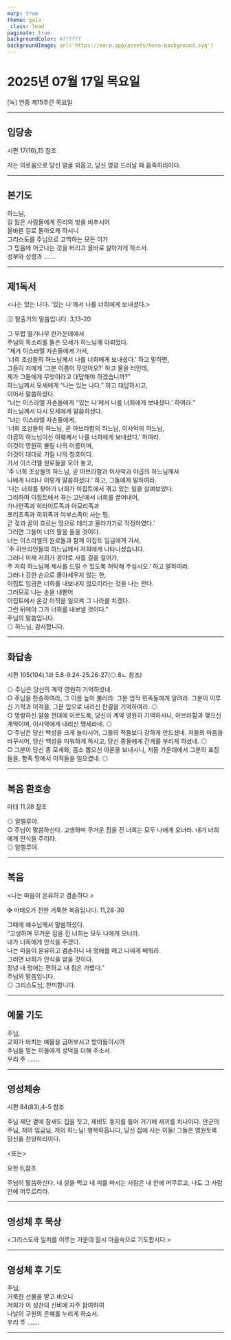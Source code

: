 ```yaml
---
marp: true
theme: gaia
_class: lead
paginate: true
backgroundColor: #ffffff
backgroundImage: url('https://marp.app/assets/hero-background.svg')
---
```


# 2025년 07월 17일 목요일

[녹] 연중 제15주간 목요일  




---

## 입당송

시편 17(16),15 참조

저는 의로움으로 당신 얼굴 뵈옵고, 당신 영광 드러날 때 흡족하리이다.  
  


---

## 본기도

하느님,  
길 잃은 사람들에게 진리의 빛을 비추시어  
올바른 길로 돌아오게 하시니  
그리스도를 주님으로 고백하는 모든 이가  
그 믿음에 어긋나는 것을 버리고 올바로 살아가게 하소서.  
성부와 성령과 …….  
  


---

## 제1독서

<나는 있는 나다. ‘있는 나’께서 나를 너희에게 보내셨다.>

▥ 탈출기의 말씀입니다. 3,13-20

그 무렵 떨기나무 한가운데에서  
주님의 목소리를 들은 모세가 하느님께 아뢰었다.  
“제가 이스라엘 자손들에게 가서,  
‘너희 조상들의 하느님께서 나를 너희에게 보내셨다.’ 하고 말하면,  
그들이 저에게 ‘그분 이름이 무엇이오?’ 하고 물을 터인데,  
제가 그들에게 무엇이라고 대답해야 하겠습니까?”  
하느님께서 모세에게 “나는 있는 나다.” 하고 대답하시고,  
이어서 말씀하셨다.  
“너는 이스라엘 자손들에게 ‘′있는 나′께서 나를 너희에게 보내셨다.’ 하여라.”  
하느님께서 다시 모세에게 말씀하셨다.  
“너는 이스라엘 자손들에게,  
‘너희 조상들의 하느님, 곧 아브라함의 하느님, 이사악의 하느님,  
야곱의 하느님이신 야훼께서 나를 너희에게 보내셨다.’ 하여라.  
이것이 영원히 불릴 나의 이름이며,  
이것이 대대로 기릴 나의 칭호이다.  
가서 이스라엘 원로들을 모아 놓고,  
‘주 너희 조상들의 하느님, 곧 아브라함과 이사악과 야곱의 하느님께서  
나에게 나타나 이렇게 말씀하셨다.’ 하고, 그들에게 말하여라.  
‘나는 너희를 찾아가 너희가 이집트에서 겪고 있는 일을 살펴보았다.  
그리하여 이집트에서 겪는 고난에서 너희를 끌어내어,  
가나안족과 히타이트족과 아모리족과  
프리즈족과 히위족과 여부스족이 사는 땅,  
곧 젖과 꿀이 흐르는 땅으로 데리고 올라가기로 작정하였다.’  
그러면 그들이 너의 말을 들을 것이다.  
너는 이스라엘의 원로들과 함께 이집트 임금에게 가서,  
‘주 히브리인들의 하느님께서 저희에게 나타나셨습니다.  
그러니 이제 저희가 광야로 사흘 길을 걸어가,  
주 저희 하느님께 제사를 드릴 수 있도록 허락해 주십시오.’ 하고 말하여라.  
그러나 강한 손으로 몰아세우지 않는 한,  
이집트 임금은 너희를 내보내지 않으리라는 것을 나는 안다.  
그러므로 나는 손을 내뻗어  
이집트에서 온갖 이적을 일으켜 그 나라를 치겠다.  
그런 뒤에야 그가 너희를 내보낼 것이다.”  
주님의 말씀입니다.  
◎ 하느님, 감사합니다.  
  


---

## 화답송

시편 105(104),1과 5.8-9.24-25.26-27(◎ 8ㄴ 참조)

◎ 주님은 당신의 계약 영원히 기억하셨네.  
○ 주님을 찬송하여라, 그 이름 높이 불러라. 그분 업적 민족들에게 알려라. 그분이 이루신 기적과 이적을, 그분 입으로 내리신 판결을 기억하여라. ◎  
○ 명령하신 말씀 천대에 이르도록, 당신의 계약 영원히 기억하시니, 아브라함과 맺으신 계약이며, 이사악에게 내리신 맹세라네. ◎  
○ 주님은 당신 백성을 크게 늘리시어, 그들의 적들보다 강하게 만드셨네. 저들의 마음을 바꾸시어, 당신 백성을 미워하게 하시고, 당신 종들에게 간계를 부리게 하셨네. ◎  
○ 그분이 당신 종 모세와, 몸소 뽑으신 아론을 보내시니, 저들 가운데에서 그분의 표징들을, 함족 땅에서 이적들을 일으켰네. ◎  
  


---

## 복음 환호송

마태 11,28 참조

◎ 알렐루야.  
○ 주님이 말씀하신다. 고생하며 무거운 짐을 진 너희는 모두 나에게 오너라. 내가 너희에게 안식을 주리라.  
◎ 알렐루야.  
  


---

## 복음

<나는 마음이 온유하고 겸손하다.>

✠ 마태오가 전한 거룩한 복음입니다. 11,28-30

그때에 예수님께서 말씀하셨다.  
“고생하며 무거운 짐을 진 너희는 모두 나에게 오너라.  
내가 너희에게 안식을 주겠다.  
나는 마음이 온유하고 겸손하니 내 멍에를 메고 나에게 배워라.  
그러면 너희가 안식을 얻을 것이다.  
정녕 내 멍에는 편하고 내 짐은 가볍다.”  
주님의 말씀입니다.  
◎ 그리스도님, 찬미합니다.  
  


---

## 예물 기도

주님,  
교회가 바치는 예물을 굽어보시고 받아들이시어  
주님을 믿는 이들에게 성덕을 더해 주소서.  
우리 주 …….  
  


---

## 영성체송

시편 84(83),4-5 참조

주님 제단 곁에 참새도 집을 짓고, 제비도 둥지를 틀어 거기에 새끼를 치나이다. 만군의 주님, 저의 임금님, 저의 하느님! 행복하옵니다, 당신 집에 사는 이들! 그들은 영원토록 당신을 찬양하리이다.  
  
<또는>  
  
요한 6,참조  
  
주님이 말씀하신다. 내 살을 먹고 내 피를 마시는 사람은 내 안에 머무르고, 나도 그 사람 안에 머무르리라.  


---

## 영성체 후 묵상

<그리스도와 일치를 이루는 가운데 잠시 마음속으로 기도합시다.>  


---

## 영성체 후 기도

주님,  
거룩한 선물을 받고 비오니  
저희가 이 성찬의 신비에 자주 참여하여  
나날이 구원의 은혜를 누리게 하소서.  
우리 주 …….  
  


---